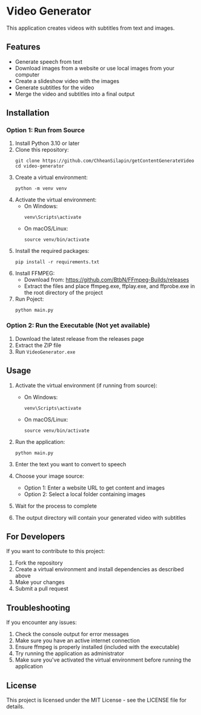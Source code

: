 # Video Generator

This application creates videos with subtitles from text and images.

## Features

- Generate speech from text
- Download images from a website or use local images from your computer
- Create a slideshow video with the images
- Generate subtitles for the video
- Merge the video and subtitles into a final output

## Installation

### Option 1: Run from Source

1. Install Python 3.10 or later
2. Clone this repository:
   ```
   git clone https://github.com/ChheanSilapin/getContentGenerateVideo
   cd video-generator
   ```
3. Create a virtual environment:
   ```
   python -m venv venv
   ```
4. Activate the virtual environment:
   - On Windows:
     ```
     venv\Scripts\activate
     ```
   - On macOS/Linux:
     ```
     source venv/bin/activate
     ```
5. Install the required packages:
   ```
   pip install -r requirements.txt
   ```
6. Install FFMPEG:
   - Download from: https://github.com/BtbN/FFmpeg-Builds/releases
   - Extract the files and place ffmpeg.exe, ffplay.exe, and ffprobe.exe in the root directory of the project
7. Run Poject:
   ```
   python main.py
   ```
### Option 2: Run the Executable (Not yet available)

1. Download the latest release from the releases page
2. Extract the ZIP file
3. Run `VideoGenerator.exe`

## Usage

1. Activate the virtual environment (if running from source):
   - On Windows:
     ```
     venv\Scripts\activate
     ```
   - On macOS/Linux:
     ```
     source venv/bin/activate
     ```

2. Run the application:
   ```
   python main.py
   ```

3. Enter the text you want to convert to speech

4. Choose your image source:
   - Option 1: Enter a website URL to get content and images
   - Option 2: Select a local folder containing images

5. Wait for the process to complete

6. The output directory will contain your generated video with subtitles

## For Developers

If you want to contribute to this project:

1. Fork the repository
2. Create a virtual environment and install dependencies as described above
3. Make your changes
4. Submit a pull request

## Troubleshooting

If you encounter any issues:

1. Check the console output for error messages
2. Make sure you have an active internet connection
3. Ensure ffmpeg is properly installed (included with the executable)
4. Try running the application as administrator
5. Make sure you've activated the virtual environment before running the application

## License

This project is licensed under the MIT License - see the LICENSE file for details.


